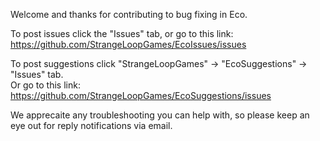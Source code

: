 Welcome and thanks for contributing to bug fixing in Eco.

To post issues click the "Issues" tab, or go to this link: https://github.com/StrangeLoopGames/EcoIssues/issues

To post suggestions click "StrangeLoopGames" -> "EcoSuggestions" -> "Issues" tab.     
Or go to this link: https://github.com/StrangeLoopGames/EcoSuggestions/issues

We apprecaite any troubleshooting you can help with, so please keep an eye out for reply notifications via email.
